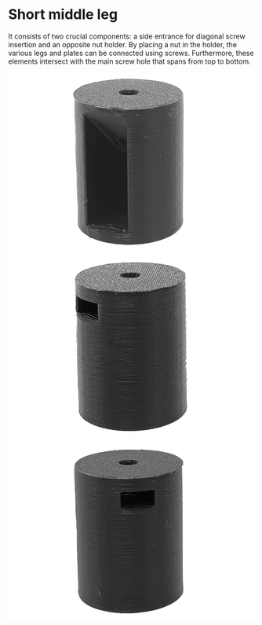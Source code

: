 # Short middle leg


It consists of two crucial components: a side entrance for diagonal screw insertion and an opposite nut holder. By placing a nut in the holder, the various legs and plates can be connected using screws. Furthermore, these elements intersect with the main screw hole that spans from top to bottom.

![](images/middlefront.png "")
![](images/middleleg.png "")
![](images/middlelegs.png "")